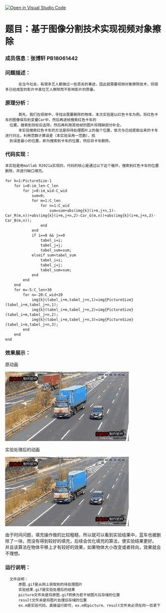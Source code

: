 [![Open in Visual Studio Code](https://classroom.github.com/assets/open-in-vscode-f059dc9a6f8d3a56e377f745f24479a46679e63a5d9fe6f495e02850cd0d8118.svg)](https://classroom.github.com/online_ide?assignment_repo_id=6446305&assignment_repo_type=AssignmentRepo)

# 题目：基于图像分割技术实现视频对象擦除

### 成员信息：张博轩 PB18061442
### 问题描述：
          在当今社会，有很多艺人都做过一些恶劣的事迹，因此就需要视频对象擦除技术，将很多已经成型的影片中某位艺人擦除而不影响影片的质量。  
### 原理分析：
          首先，我们在视频中，寻找出需要删除的物体，本次实验是以红色卡车为例。将红色卡车的图像保存到变量Car中，然后再逐帧搜索红色卡车的
      位置，搜索到目标后去除。然后再利用其他帧的图片将残缺部分补全。
          本实验搜索红色卡车的方法是将待处理图片上的每个位置，依次与已经提取出来的卡车进行对比，利用范数计算误差（本实验采用一范数），找
      到误差最小的位置，即为搜索到卡车的位置，然后将卡车删除。
### 代码实现：
    本实验是用matlab R2021a实现的，代码的核心是通过以下这个循环，搜索到红色卡车的位置删除，并进行缺口填充。
    
    for k=1:PictureSize-1
        for i=0:im_len-C_len
            for j=0:im_wid-C_wid
                sum=0;
                for m=1:C_len
                    for n=1:C_wid
                        sum=sum+abs(img{k}(i+m,j+n,1)-Car_R(m,n))+abs(img{k}(i+m,j+n,2)-Car_G(m,n))+abs(img{k}(i+m,j+n,3)-Car_B(m,n));
                    end
                end
                if i==0 && j==0
                    tabel_i=i;
                    tabel_j=j;
                    tabel_sum=sum;
                elseif sum<tabel_sum
                    tabel_i=i;
                    tabel_j=j;
                    tabel_sum=sum; 
                end
            end
        end
        for m=-5:C_len+30
            for n=-20:C_wid+20
                img{k}(tabel_i+m,tabel_j+n,1)=img{PictureSize}(tabel_i+m,tabel_j+n,1);
                img{k}(tabel_i+m,tabel_j+n,2)=img{PictureSize}(tabel_i+m,tabel_j+n,2);
                img{k}(tabel_i+m,tabel_j+n,3)=img{PictureSize}(tabel_i+m,tabel_j+n,3);
            end
        end
    end
### 效果展示：
原动画

![image]( https://github.com/USTC-Computer-Vision-2021/project-cv_mrz/blob/main/原图.gif)

实验处理后的动画

![image]( https://github.com/USTC-Computer-Vision-2021/project-cv_mrz/blob/main/实验结果.gif)

由于时间问题，填充操作做的比较粗糙，所以就可以看到实验结果中，蓝车也被删除了一块，而没有得到较好的填充，后续会优化填充的算法，使实验结果更好。
并且该算法在物体平移上才有较好的效果，如果物体大小改变或者转向，效果就会不理想。
### 运行说明：
      文件说明：
          原图.gif是从网上获取到的待处理图片
          实验结果.gif是实验处理后的结果
          picture文件夹是将原图.gif转换为若干帧图片后存储的位置
          result文件夹是将图片处理后存储的位置
          ex.m是实验代码，直接运行即可，ex.m和picture、result文件夹必须在同一目录下
